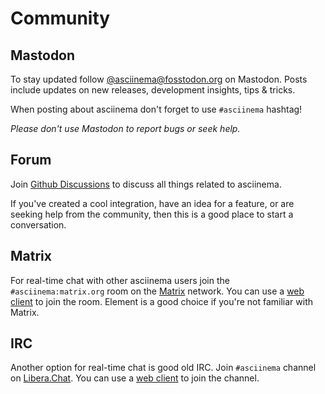 # Community

## Mastodon

To stay updated follow
[@asciinema@fosstodon.org](https://fosstodon.org/@asciinema) on Mastodon. Posts
include updates on new releases, development insights, tips & tricks.

When posting about asciinema don't forget to use `#asciinema` hashtag!

_Please don't use Mastodon to report bugs or seek help._

## Forum

Join [Github Discussions](https://github.com/orgs/asciinema/discussions)
to discuss all things related to asciinema.

If you've created a cool integration, have an idea for a feature, or are seeking
help from the community, then this is a good place to start a conversation.

## Matrix

For real-time chat with other asciinema users join the `#asciinema:matrix.org`
room on the [Matrix](https://matrix.org/) network. You can use a [web
client](https://matrix.to/#/#asciinema:matrix.org) to join the room. Element is
a good choice if you're not familiar with Matrix.

## IRC

Another option for real-time chat is good old IRC. Join `#asciinema` channel on
[Libera.Chat](https://libera.chat/). You can use a [web
client](https://web.libera.chat/#asciinema) to join the channel.
